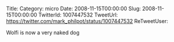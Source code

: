 Title: 
Category: micro
Date: 2008-11-15T00:00:00
Slug: 2008-11-15T00:00:00
TwitterId: 1007447532
TweetUrl: https://twitter.com/mark_philpot/status/1007447532
ReTweetUser: 

Wolfi is now a very naked dog
